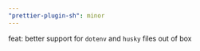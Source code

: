 ```yaml
---
"prettier-plugin-sh": minor
---
```


feat: better support for `dotenv` and `husky` files out of box
